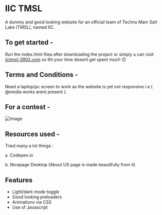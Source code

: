 # IIC TMSL 

A dummy and good looking website for an official team of Techno Main Salt Lake (TMSL), named IIC.

## To get started - 

Run the index.html filea after downloading the project or simply u can visit <a href="https://vercel.com/itz-coder-subha/iic-tmsl-3902/65MsBZbwAvvmprS1k7nJcW5dQJf6">iictmsl-3902.com</a> so tht your time doesnt get spent much 🙃

## Terms and Conditions - 

Need a laptop/pc screen to work as the website is yet not responsive i.e  ( @media works arent present ).

## For a contest -

![image](https://user-images.githubusercontent.com/111780029/218451295-fc8e463c-9d89-4b2c-b26c-1c01fa47d729.png)



## Resources used - 

Tried many a lot things :

a. Codepen.io

b. Nicepage Desktop (About US page is made beautifully from it)





## Features

- Light/dark mode toggle
- Good looking preloaders
- Animations via CSS 
- Use of Javascript

